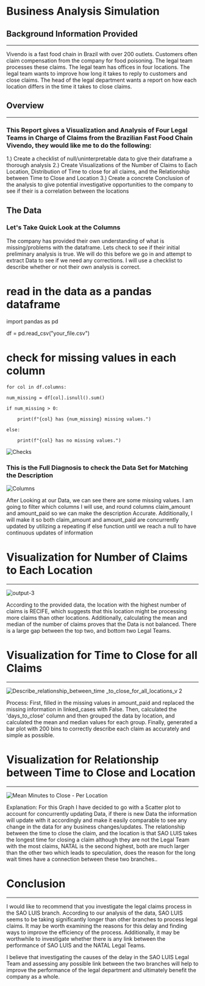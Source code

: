 # Business Analysis Simulation

## Background Information Provided
---
Vivendo is a fast food chain in Brazil with over 200 outlets.
Customers often claim compensation from the company for food poisoning.
The legal team processes these claims. The legal team has offices in four locations.
The legal team wants to improve how long it takes to reply to customers and close claims.
The head of the legal department wants a report on how each location differs in the time it
takes to close claims.

## Overview
---

### **This Report gives a Visualization and Analysis of Four Legal Teams in Charge of Claims from the Brazilian Fast Food Chain Vivendo, they would like me to do the following:**

1.) Create a checklist of null/uninterpretable data to give their dataframe a thorough analysis
2.) Create Visualizations of the Number of Claims to Each Location, Distribution of Time to close for all claims, and the Relationship between Time to Close and Location
3.) Create a concrete Conclusion of the analysis to give potential investigative opportunities to the company to see if their is a correlation between the locations

## The Data 
### Let's Take Quick Look at the Columns
The company has provided their own understanding of what is missing/problems with the dataframe.
Lets check to see if their initial preliminary analysis is true. We will do this before we go in and attempt to extract Data to see if we need any corrections. 
I will use a checklist to describe whether or not their own analysis is correct.



# read in the data as a pandas dataframe
import pandas as pd

df = pd.read_csv("your_file.csv")

# check for missing values in each column

    for col in df.columns:

    num_missing = df[col].isnull().sum()
    
    if num_missing > 0:
    
        print(f"{col} has {num_missing} missing values.")
        
    else:
    
        print(f"{col} has no missing values.")
        
![Checks](https://user-images.githubusercontent.com/129571496/229391523-90eaeae0-2faa-43ba-a588-186e1dfcad76.PNG)
### This is the Full Diagnosis to check the Data Set for Matching the Description
![Columns](https://user-images.githubusercontent.com/129571496/229391705-3df19c76-9667-4cc3-9cc1-e8c8e52ca754.PNG)

After Looking at our Data, we can see there are some missing values. I am going to filter which columns I will use, and round columns claim_amount and amount_paid so we can make the description Accurate. Additionally, I will make it so both claim_amount and amount_paid are concurrently updated by utilizing a repeating if else function until we reach a null to have continuous updates of information
# Visualization for Number of Claims to Each Location
---
![output-3](https://user-images.githubusercontent.com/129571496/229392014-eb3a6a7f-c080-4452-9c44-e675ff3575f5.jpg)

According to the provided data, the location with the highest number of claims is RECIFE, which suggests that this location might be processing more claims than other locations. Additionally, calculating the mean and median of the number of claims proves that the Data is not balanced. There is a large gap between the top two, and bottom two Legal Teams.
# Visualization for Time to Close for all Claims
---
![Describe_relationship_between_time _to_close_for_all_locations_v 2](https://user-images.githubusercontent.com/129571496/229392121-69dbf82a-7162-483b-a8db-17bacf2d5df4.jpg)

Process: First, filled in the missing values in amount_paid and replaced the missing information in linked_cases with False. Then, calculated the 'days_to_close' column and then grouped the data by location, and calculated the mean and median values for each group. Finally, generated a bar plot with 200 bins to correctly describe each claim as accurately and simple as possible.
# Visualization for Relationship between Time to Close and Location
---
![Mean Minutes to Close - Per Location](https://user-images.githubusercontent.com/129571496/229392198-1d39dde0-8b99-417f-b65e-613d0441897a.PNG)

Explanation: For this Graph I have decided to go with a Scatter plot to account for concurrently updating Data, if there is new Data the information will update with it accordingly and make it easily comparable to see any change in the data for any business changes/updates. The relationship between the time to close the claim, and the location is that SAO LUIS takes the longest time for closing a claim although they are not the Legal Team with the most claims, NATAL is the second highest, both are much larger than the other two which leads to speculation, does the reason for the long wait times have a connection between these two branches..

# Conclusion
---
I would like to recommend that you investigate the legal claims process in the SAO LUIS branch. According to our analysis of the data, SAO LUIS seems to be taking significantly longer than other branches to process legal claims. It may be worth examining the reasons for this delay and finding ways to improve the efficiency of the process. Additionally, it may be worthwhile to investigate whether there is any link between the performance of SAO LUIS and the NATAL Legal Teams.

I believe that investigating the causes of the delay in the SAO LUIS Legal Team and assessing any possible link between the two branches will help to improve the performance of the legal department and ultimately benefit the company as a whole.
